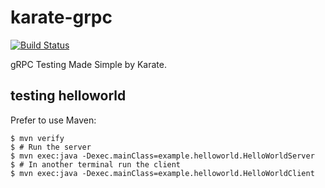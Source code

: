 # karate-grpc

[![Build Status](https://api.travis-ci.org/thinkerou/karate-grpc.svg)](https://travis-ci.org/thinkerou/karate-grpc)

gRPC Testing Made Simple by Karate.

## testing helloworld

Prefer to use Maven:

```
$ mvn verify
$ # Run the server
$ mvn exec:java -Dexec.mainClass=example.helloworld.HelloWorldServer
$ # In another terminal run the client
$ mvn exec:java -Dexec.mainClass=example.helloworld.HelloWorldClient
```
